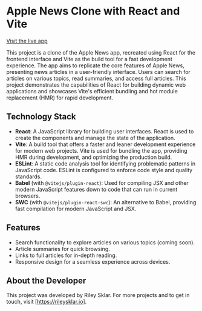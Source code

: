 # Apple News Clone with React and Vite

[Visit the live app](https://apple-news-clone.netlify.app/)

This project is a clone of the Apple News app, recreated using React for the frontend interface and Vite as the build tool for a fast development experience. The app aims to replicate the core features of Apple News, presenting news articles in a user-friendly interface. Users can search for articles on various topics, read summaries, and access full articles. This project demonstrates the capabilities of React for building dynamic web applications and showcases Vite's efficient bundling and hot module replacement (HMR) for rapid development.

## Technology Stack

- **React**: A JavaScript library for building user interfaces. React is used to create the components and manage the state of the application.
- **Vite**: A build tool that offers a faster and leaner development experience for modern web projects. Vite is used for bundling the app, providing HMR during development, and optimizing the production build.
- **ESLint**: A static code analysis tool for identifying problematic patterns in JavaScript code. ESLint is configured to enforce code style and quality standards.
- **Babel** (with `@vitejs/plugin-react`): Used for compiling JSX and other modern JavaScript features down to code that can run in current browsers.
- **SWC** (with `@vitejs/plugin-react-swc`): An alternative to Babel, providing fast compilation for modern JavaScript and JSX.

## Features

- Search functionality to explore articles on various topics (coming soon).
- Article summaries for quick browsing.
- Links to full articles for in-depth reading.
- Responsive design for a seamless experience across devices.

## About the Developer

This project was developed by Riley Sklar. For more projects and to get in touch, visit [https://rileysklar.io].
